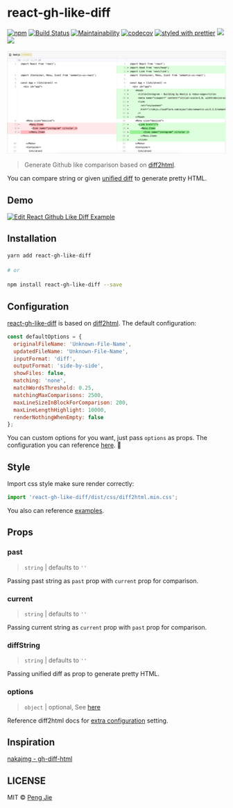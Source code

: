 # react-gh-like-diff

[![npm](https://flat.badgen.net/npm/v/react-gh-like-diff)](https://www.npmjs.com/package/react-gh-like-diff)
[![Build Status](https://github.com/neighborhood999/react-gh-like-diff/workflows/Node%20CI/badge.svg)](https://github.com/neighborhood999/react-gh-like-diff/actions)
[![Maintainability](https://api.codeclimate.com/v1/badges/4cff540dfa1df3feadd3/maintainability)](https://codeclimate.com/github/neighborhood999/react-gh-like-diff/maintainability)
[![codecov](https://flat.badgen.net/codecov/c/github/neighborhood999/react-gh-like-diff)](https://codecov.io/gh/neighborhood999/react-gh-like-diff)
[![styled with prettier](https://flat.badgen.net/badge/style%20with/prettier/ff69b4)](https://github.com/prettier/prettier)
![](https://flat.badgen.net/badge/gzip/3%20kB/green)
![](https://flat.badgen.net/badge/module%20formats/cjs,%20esm,%20umd/green)

![react-gh-like-diff](./screenshot/diff-demo.png)

> Generate Github like comparison based on [diff2html](https://github.com/rtfpessoa/diff2html).

You can compare string or given [unified diff](http://www.gnu.org/software/diffutils/manual/html_node/Example-Unified.html#Example-Unified) to generate pretty HTML.

## Demo

[![Edit React Github Like Diff Example](https://codesandbox.io/static/img/play-codesandbox.svg)](https://codesandbox.io/s/qvx7438xo6)

## Installation

```sh
yarn add react-gh-like-diff

# or

npm install react-gh-like-diff --save
```

## Configuration

[react-gh-like-diff](https://github.com/neighborhood999/react-gh-like-diff) is based on [diff2html](https://github.com/rtfpessoa/diff2html). The default configuration:

```js
const defaultOptions = {
  originalFileName: 'Unknown-File-Name',
  updatedFileName: 'Unknown-File-Name',
  inputFormat: 'diff',
  outputFormat: 'side-by-side',
  showFiles: false,
  matching: 'none',
  matchWordsThreshold: 0.25,
  matchingMaxComparisons: 2500,
  maxLineSizeInBlockForComparison: 200,
  maxLineLengthHighlight: 10000,
  renderNothingWhenEmpty: false
};
```

You can custom options for you want, just pass `options` as props. The configuration you can reference [here](https://github.com/rtfpessoa/diff2html#configuration). :mag_right:

## Style

Import css style make sure render correctly:

```js
import 'react-gh-like-diff/dist/css/diff2html.min.css';
```

You also can reference [examples](https://github.com/neighborhood999/react-gh-like-diff/blob/master/example/compare-markdown/src/App.js).

## Props

### past

> `string` | defaults to `''`

Passing past string as `past` prop with `current` prop for comparison.

### current

> `string` | defaults to `''`

Passing current string as `current` prop with `past` prop for comparison.

### diffString

> `string` | defaults to `''`

Passing unified diff as prop to generate pretty HTML.

### options

> `object` | optional, See [here](https://github.com/neighborhood999/react-gh-like-diff/blob/master/src/utils.js#L7)

Reference diff2html docs for [extra configuration](https://github.com/rtfpessoa/diff2html#configuration) setting.

## Inspiration

[nakajmg - gh-diff-html](https://github.com/nakajmg/gh-diff-html)

## LICENSE

MIT © [Peng Jie](https://github.com/neighborhood999)
